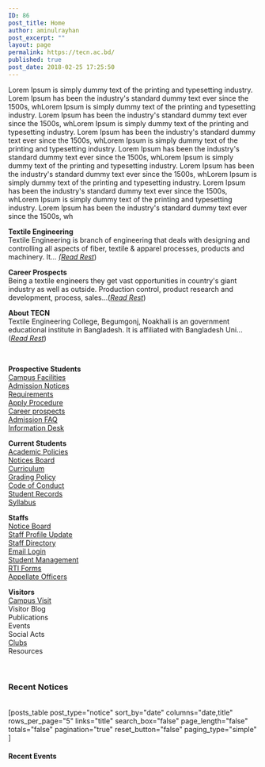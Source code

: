 ```yaml
---
ID: 86
post_title: Home
author: aminulrayhan
post_excerpt: ""
layout: page
permalink: https://tecn.ac.bd/
published: true
post_date: 2018-02-25 17:25:50
---
```

Lorem Ipsum is simply dummy text of the printing and typesetting industry. Lorem Ipsum has been the industry's standard dummy text ever since the 1500s, whLorem Ipsum is simply dummy text of the printing and typesetting industry. Lorem Ipsum has been the industry's standard dummy text ever since the 1500s, whLorem Ipsum is simply dummy text of the printing and typesetting industry. Lorem Ipsum has been the industry's standard dummy text ever since the 1500s, whLorem Ipsum is simply dummy text of the printing and typesetting industry. Lorem Ipsum has been the industry's standard dummy text ever since the 1500s, whLorem Ipsum is simply dummy text of the printing and typesetting industry. Lorem Ipsum has been the industry's standard dummy text ever since the 1500s, whLorem Ipsum is simply dummy text of the printing and typesetting industry. Lorem Ipsum has been the industry's standard dummy text ever since the 1500s, whLorem Ipsum is simply dummy text of the printing and typesetting industry. Lorem Ipsum has been the industry's standard dummy text ever since the 1500s, wh			
		<p><strong>Textile Engineering</strong><br />Textile Engineering is branch of engineering that deals with designing and controlling all aspects of fiber, textile &amp; apparel processes, products and machinery. It... <a href="https://tecn.ac.bd/admission/textile-education-bangladesh/"><em>(Read Rest</em></a>)</p><p><strong>Career Prospects</strong><br />Being a textile engineers they get vast opportunities in country's giant industry as well as outside. Production control, product research and development, process, sales...(<a href="https://tecn.ac.bd/admission/career-prospects/"><em>Read Rest</em></a>)</p><p><strong>About TECN</strong><br />Textile Engineering College, Begumgonj, Noakhali is an government educational institute in Bangladesh. It is affiliated with Bangladesh Uni...(<a href="https://tecn.ac.bd/about/"><em>Read Rest</em></a>)</p>		
		<p><strong>Prospective Students</strong><br /> <a href="https://tecn.ac.bd/about/facilities/">Campus Facilities</a><br /> <a href="https://tecn.ac.bd/admission/notices/">Admission Notices</a><br /> <a href="https://tecn.ac.bd/admission/requirements/">Requirements</a><br /> <a href="https://tecn.ac.bd/admission/apply-procedure/">Apply Procedure</a><br /> <a href="https://tecn.ac.bd/admission/career-prospects/">Career prospects</a><br /> <a href="https://tecn.ac.bd/admission/faqs/">Admission FAQ</a><br /> <a href="https://tecn.ac.bd/admission/information-desk/">Information Desk</a></p><p><strong>Current Students</strong><br /><a href="https://tecn.ac.bd/academic/academic-information-policies/">Academic Policies</a><br /><a href="https://tecn.ac.bd/notices/">Notices Board</a><br /><a href="https://tecn.ac.bd/academic/curriculum/">Curriculum</a><br /><a href="https://tecn.ac.bd/academic/grading-policy/">Grading Policy</a><br /><a href="https://tecn.ac.bd/academic/student-code-conduct/">Code of Conduct</a><br /><a href="https://tecn.ac.bd/academic/student-records/">Student Records</a><br /><a href="https://tecn.ac.bd/academic/syllabus/">Syllabus</a></p><p><strong>Staffs</strong><br /><a href="/about/notices">Notice Board</a><br /><a href="#">Staff Profile Update</a><br /><a href="#">Staff Directory</a><br /><a href="#">Email Login</a><br /><a href="#">Student Management</a><br /><a href="#" target="_blank" rel="noopener noreferrer">RTI Forms</a><br /><a href="#" target="_blank" rel="noopener noreferrer">Appellate Officers</a></p><p><strong>Visitors</strong><br /><a href="#">Campus Visit</a><br />Visitor Blog<br />Publications<br />Events<br />Social Acts<br /><a href="https://tecn.ac.bd/campus/group-and-clubs/">Clubs</a><br />Resources</p>		
			<h3>Recent Notices</h3>		
		[posts_table post_type="notice" sort_by="date" columns="date,title" rows_per_page="5" links="title"
search_box="false"
page_length="false"
totals="false"
pagination="true"
reset_button="false"
paging_type="simple"
]		
			<h4>Recent Events</h4>